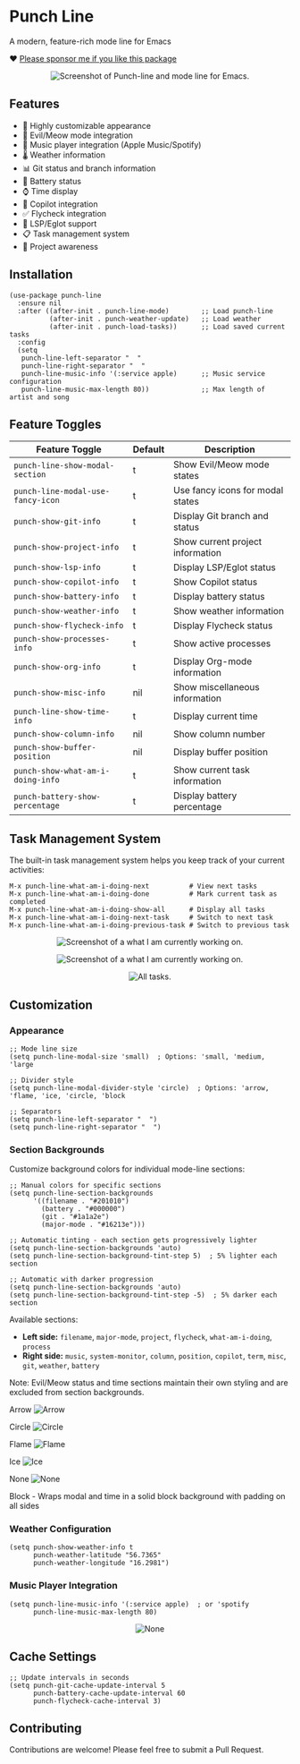 # Punch Line

A modern, feature-rich mode line for Emacs

❤️ [Please sponsor me if you like this package](https://github.com/sponsors/konrad1977)

<p align="center">
  <img src="https://raw.githubusercontent.com/konrad1977/punch-line/refs/heads/master/screenshots/punch-line.png" alt="Screenshot of Punch-line and mode line for Emacs."/>
</p>

## Features

- 🎨 Highly customizable appearance
- 👿 Evil/Meow mode integration
- 🎵 Music player integration (Apple Music/Spotify)
- 🌡️ Weather information
- 📊 Git status and branch information
- 🔋 Battery status
- ⌚ Time display
- 🤖 Copilot integration
- ✅ Flycheck integration
- 📝 LSP/Eglot support
- 📋 Task management system
- 🎯 Project awareness

## Installation

```elisp
(use-package punch-line
  :ensure nil
  :after ((after-init . punch-line-mode)        ;; Load punch-line
          (after-init . punch-weather-update)   ;; Load weather
          (after-init . punch-load-tasks))      ;; Load saved current tasks
  :config
  (setq
   punch-line-left-separator "  "
   punch-line-right-separator "  "
   punch-line-music-info '(:service apple)      ;; Music service configuration
   punch-line-music-max-length 80))             ;; Max length of artist and song
```

## Feature Toggles

| Feature Toggle                    | Default | Description                                    |
|----------------------------------|---------|------------------------------------------------|
| `punch-line-show-modal-section`  | t       | Show Evil/Meow mode states                     |
| `punch-line-modal-use-fancy-icon`| t       | Use fancy icons for modal states               |
| `punch-show-git-info`            | t       | Display Git branch and status                  |
| `punch-show-project-info`        | t       | Show current project information               |
| `punch-show-lsp-info`            | t       | Display LSP/Eglot status                       |
| `punch-show-copilot-info`        | t       | Show Copilot status                           |
| `punch-show-battery-info`        | t       | Display battery status                         |
| `punch-show-weather-info`        | t       | Show weather information                       |
| `punch-show-flycheck-info`       | t       | Display Flycheck status                        |
| `punch-show-processes-info`      | t       | Show active processes                          |
| `punch-show-org-info`            | t       | Display Org-mode information                   |
| `punch-show-misc-info`           | nil     | Show miscellaneous information                 |
| `punch-line-show-time-info`      | t       | Display current time                           |
| `punch-show-column-info`         | nil     | Show column number                             |
| `punch-show-buffer-position`     | nil     | Display buffer position                        |
| `punch-show-what-am-i-doing-info`| t       | Show current task information                  |
| `punch-battery-show-percentage`  | t       | Display battery percentage                     |

## Task Management System

The built-in task management system helps you keep track of your current activities:

```shell
M-x punch-line-what-am-i-doing-next          # View next tasks
M-x punch-line-what-am-i-doing-done          # Mark current task as completed
M-x punch-line-what-am-i-doing-show-all      # Display all tasks
M-x punch-line-what-am-i-doing-next-task     # Switch to next task
M-x punch-line-what-am-i-doing-previous-task # Switch to previous task
```
<p align="center">
  <img src="https://github.com/konrad1977/punch-line/blob/master/screenshots/what_am_i_doing.png" 
  alt="Screenshot of a what I am currently working on."/>
</p>

<p align="center">
  <img src="https://github.com/konrad1977/punch-line/blob/master/screenshots/get-shit-done.png" 
  alt="Screenshot of a what I am currently working on."/>
</p>

<p align="center">
  <img src="https://github.com/konrad1977/punch-line/blob/master/screenshots/what-am-i-all.png" 
  alt="All tasks."/>
</p>

## Customization

### Appearance

```elisp
;; Mode line size
(setq punch-line-modal-size 'small)  ; Options: 'small, 'medium, 'large

;; Divider style
(setq punch-line-modal-divider-style 'circle)  ; Options: 'arrow, 'flame, 'ice, 'circle, 'block

;; Separators
(setq punch-line-left-separator "  ")
(setq punch-line-right-separator "  ")
```

### Section Backgrounds

Customize background colors for individual mode-line sections:

```elisp
;; Manual colors for specific sections
(setq punch-line-section-backgrounds
      '((filename . "#201010")
        (battery . "#000000")
        (git . "#1a1a2e")
        (major-mode . "#16213e")))

;; Automatic tinting - each section gets progressively lighter
(setq punch-line-section-backgrounds 'auto)
(setq punch-line-section-background-tint-step 5)  ; 5% lighter each section

;; Automatic with darker progression
(setq punch-line-section-backgrounds 'auto)
(setq punch-line-section-background-tint-step -5)  ; 5% darker each section
```

Available sections:
- **Left side:** `filename`, `major-mode`, `project`, `flycheck`, `what-am-i-doing`, `process`
- **Right side:** `music`, `system-monitor`, `column`, `position`, `copilot`, `term`, `misc`, `git`, `weather`, `battery`

Note: Evil/Meow status and time sections maintain their own styling and are excluded from section backgrounds.

<p align="left">
    Arrow
  <img src="https://github.com/konrad1977/punch-line/blob/master/screenshots/modal_arrow.png" alt="Arrow"/>
</p>

<p align="left">
    Circle
  <img src="https://github.com/konrad1977/punch-line/blob/master/screenshots/modal_circle.png" alt="Circle"/>
</p>

<p align="left">
    Flame
  <img src="https://github.com/konrad1977/punch-line/blob/master/screenshots/modal_flame.png" alt="Flame"/>
</p>

<p align="left">
    Ice
  <img src="https://github.com/konrad1977/punch-line/blob/master/screenshots/modal_ice.png" alt="Ice"/>
</p>

<p align="left">
    None
  <img src="https://github.com/konrad1977/punch-line/blob/master/screenshots/modal_none.png" alt="None"/>
</p>

<p align="left">
    Block - Wraps modal and time in a solid block background with padding on all sides
</p>


### Weather Configuration

```elisp
(setq punch-show-weather-info t
      punch-weather-latitude "56.7365"
      punch-weather-longitude "16.2981")
```

### Music Player Integration

```elisp
(setq punch-line-music-info '(:service apple)  ; or 'spotify
      punch-line-music-max-length 80)
```

<p align="center">
  <img src="https://github.com/konrad1977/punch-line/blob/master/screenshots/music.png" 
  alt="None"/>
</p>

## Cache Settings

```elisp
;; Update intervals in seconds
(setq punch-git-cache-update-interval 5
      punch-battery-cache-update-interval 60
      punch-flycheck-cache-interval 3)
```

## Contributing

Contributions are welcome! Please feel free to submit a Pull Request.
